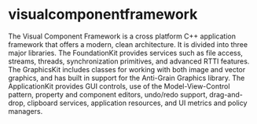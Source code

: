 # visualcomponentframework

The Visual Component Framework is a cross platform C++ application framework that offers a modern, clean architecture. 
It is divided into three major libraries. The FoundationKit provides services such as file access, streams, threads, 
synchronization primitives, and advanced RTTI features. The GraphicsKit includes classes for working with both image 
and vector graphics, and has built in support for the Anti-Grain Graphics library. The ApplicationKit provides GUI 
controls, use of the Model-View-Control pattern, property and component editors, undo/redo support, drag-and-drop, 
clipboard services, application resources, and UI metrics and policy managers.
